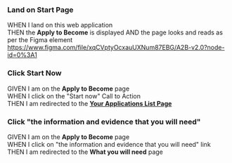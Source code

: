 ### Land on Start Page
WHEN I land on this web application  
THEN the **Apply to Become** is displayed
AND the page looks and reads as per the Figma element  
https://www.figma.com/file/xqCVptyOcxauUXNum87EBG/A2B-v2.0?node-id=0%3A1

### Click Start Now
GIVEN I am on the **Apply to Become** page  
WHEN I click on the "Start now" Call to Action  
THEN I am redirected to the [**Your Applications List Page**](03%20Your%20Applications%20List%20Page.md)

### Click "the information and evidence that you will need"
GIVEN I am on the **Apply to Become** page  
WHEN I click on "the information and evidence that you will need" link  
THEN I am redirected to the **What you will need** page
